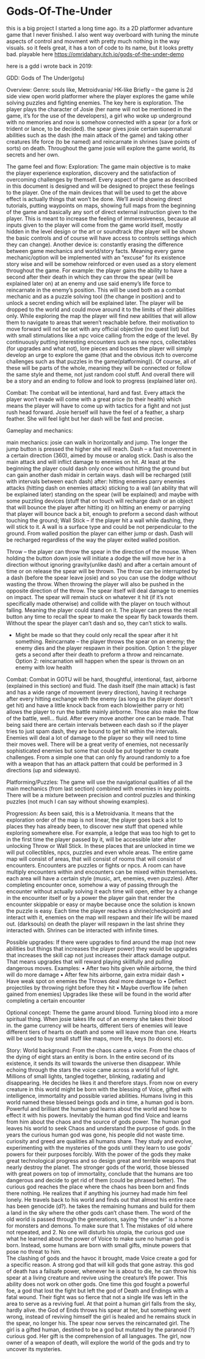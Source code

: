 # Gods-Of-The-Under
this is a big project I started a long time ago.
its a 2D platformer advanture game that I never finished.
I also went way overboard with tuning the minute aspects of control and movment with pretty much nothing in the way visuals.
so it feels great, it has a ton of code to its name, but it looks pretty bad.
playable here https://omridahary.itch.io/gods-of-the-under-demo


here is a gdd i wrote back in 2019:

GDD: Gods of The Under(gotu)

Overview:
Genre: souls like, Metroidvania/ HK-like
Briefly – the game is 2d side view open world platformer where the player explores the game while solving puzzles and fighting enemies. The key here is exploration. The player plays the character of Josie (her name will not be mentioned in the game, it’s for the use of the developers), a girl who woke up underground with no memories and now is somehow connected with a spear (or a fork or trident or lance, to be decided). the spear gives josie certain supernatural abilities such as the dash (the main attack of the game) and taking other creatures life force (to be named) and reincarnate in shrines (save points of sorts) on death. Throughout the game josie will explore the game world, its secrets and her own.

The game feel and flow:
Exploration:
The game main objective is to make the player experience exploration, discovery and the satisfaction of overcoming challenges by themself. Every aspect of the game as described in this document is designed and will be designed to project these feelings to the player. 
One of the main devices that will be used to get the above effect is actually things that won’t be done. We’ll avoid showing direct tutorials, putting waypoints on maps, showing full maps from the beginning of the game and basically any sort of direct external instruction given to the player. This is meant to increase the feeling of immerssiveness, because all inputs given to the player will come from the game world itself, mostly hidden in the level design or the art or soundtrack (the player will be shown the basic controls and of course will have access to controls settings which they can change).
Another device is: constantly erasing the difference between game mechanics and world/story facts. Meaning every game mechanic/option will be implemented with an “excuse” for its existence story wise and will be somehow reinforced or even used as a story element throughout the game. For example: the player gains the ability to have a second after their death in which they can throw the spear (will be explained later on) at an enemy and use said enemy’s life force to reincarnate in the enemy’s position. This will be used both as a combat mechanic and as a puzzle solving tool (the change in position) and to unlock a secret ending which will be explained later.
The player will be dropped to the world and could move around it to the limits of their abilities only. While exploring the map the player will find new abilities that will allow them to navigate to areas that weren’t reachable before. their motivation to move forward will not be set with any official objective (no quest list) but with small stimulations like a npc voice calling from the edge of the level. By continuously putting interesting encounters such as new npcs, collectables (for upgrades and what not), lore pieces and bosses the player will simply develop an urge to explore the game (that and the obvious itch to overcome challenges such as that puzzles in the game(platforming)).  Of course, all of these will be parts of the whole, meaning they will be connected or follow the same style and theme, not just random cool stuff. And overall there will be a story and an ending to follow and look to progress (explained later on).

Combat:
The combat will be intentional, hard and fast. Every attack the player won’t evade will come with a great price (to their health) which means the player will have to come up with tactics for a fight and not just rush head forward. 
Josie herself will have the feel of a feather, a sharp feather. She will feel light but her dash will be fast and precise.

Gameplay and mechanics:

main mechanics:
josie can walk in horizontally and jump. The longer the jump button is pressed the higher she will reach.
Dash – a fast movement in a certain direction (360), aimed by mouse or analog stick. Dash is also the main attack and will inflict damage to enemies on hit. At least at the beginning the player could dash only once without hitting the ground but can gain another dash midair in certain ways. 
dash will be recharged (still with intervals between each dash) after:
hitting enemies
parry enemies attacks (hitting dash on enemies attack) 
sticking to a wall (an ability that will be explained later)
standing on the spear (will be explained)
and maybe with some puzzling devices (stuff that on touch will recharge dash or an object that will bounce the player after hitting it) 
on hitting an enemy or parrying that player will bounce back a bit, enough to preform a second dash without touching the ground;
Wall Stick – if the player hit a wall while dashing, they will stick to it. A wall is a surface type and could be not perpendicular to the ground. From walled position the player can either jump or dash. Dash will be recharged regardless of the way the player exited walled position.

Throw – the player can throw the spear in the direction of the mouse.
When holding the button down josie will initiate a dodge the will move her in a direction without ignoring gravity(unlike dash) and after a certain amount of time or on release the spear will be thrown. The throw can be interrupted by a dash (before the spear leave josie) and so you can use the dodge without wasting the throw.
 When throwing the player will also be pushed in the opposite direction of the throw. The spear itself will deal damage to enemies on impact. The spear will remain stuck on whatever it hit (if it’s not specifically made otherwise) and collide with the player on touch without falling. Meaning the player could stand on it. The player can press the recall button any time to recall the spear to make the spear fly back towards them. Without the spear the player can’t dash and so, they can’t stick to walls.
* Might be made so that they could only recall the spear after it hit something.
Reincarnate – the player throws the spear on an enemy; the enemy dies and the player respawn in their position. 
Option 1: the player gets a second after their death to preform a throw and reincarnate.
Option 2: reincarnation will happen when the spear is thrown on an enemy with low health

Combat:
Combat in GOTU will be hard, thoughtful, intentional, fast, airborne (explained in this section) and fluid.  The dash itself (the main attack) is fast and has a wide range of movement (every direction), having it recharge after every hitting exchange with the enemy (as long as the player doesn’t get hit) and have a little knock back from each blow(either parry or hit) allows the player to run the battle mainly airborne. Those also make the flow of the battle, well… fluid. After every move another one can be made. That being said there are certain intervals between each dash so if the player tries to just spam dash, they are bound to get hit within the intervals. Enemies will deal a lot of damage to the player so they will need to time their moves well. 
There will be a great verity of enemies, not necessarily sophisticated enemies but some that could be put together to create challenges. From a simple one that can only fly around randomly to a foe with a weapon that has an attack pattern that could be performed in 3 directions (up and sideways).


Platforming/Puzzles: 
The game will use the navigational qualities of all the main mechanics (from last section) combined with enemies in key points. There will be a mixture between precision and control puzzles and thinking puzzles (not much I can say without showing examples).

Progression:
As been said, this is a Metroidvania. It means that the exploration order of the map is not linear, the player goes back a lot to places they has already been, to discover new stuff that opened while exploring somewhere else. For example, a ledge that was too high to get to in the first time the player passed by it, will be accessible later after unlocking Throw or Wall Stick. 
In these places that are unlocked in time we will put collectibles, npcs, puzzles and even whole areas.
The entire game map will consist of areas, that will consist of rooms that will consist of encounters. Encounters are puzzles or fights or npcs. A room can have multiply encounters within and encounters can be mixed within themselves. each area will have a certain style (music, art, enemies, even puzzles). After completing encounter once, somehow a way of passing through the encounter without actually solving it each time will open, either by a change in the encounter itself or by a power the player gain that render the encounter skippable or easy or maybe because once the solution is known the puzzle is easy.
Each time the player reaches a shrine(checkpoint) and interact with it, enemies on the map will respawn and their life will be maxed out. (darksouls) on death the player will respawn in the last shrine they interacted with. Shrines can be interacted with infinite times.

Possible upgrades: 
If there were upgrades to find around the map (not new abilities but things that increases the player power) they would be upgrades that increases the skill cap not just increases their attack damage output. That means upgrades that will reward playing skillfully and pulling dangerous moves. Examples:
•	After two hits given while airborne, the third will do more damage
•	After few hits airborne, gain extra midair dash
•	Have weak spot on enemies the Throws deal more damage to
•	Deflect projectiles by throwing right before they hit
•	Maybe overflow life (when gained from enemies)
Upgrades like these will be found in the world after completing a certain encounter

Optional concept:
Theme the game around blood. Turning blood into a more spiritual thing. When josie takes life out of an enemy she takes their blood in. the game currency will be hearts, different tiers of enemies will leave different tiers of hearts on death and some will leave more than one.
Hearts will be used to buy small stuff like maps, more life, keys (to doors) etc.

Story:
World background:
From the chaos came a voice.
From the chaos of the dying of eight stars an entity is born. In the entire second of its existence, it sends its will towards the universe then disappear. 
While echoing through the stars the voice came across a world full of light. Millions of small lights, tangled together, blinking, radiating and disappearing. 
He decides he likes it and therefore stays. 
From now on every creature in this world might be born with the blessing of Voice, gifted with intelligence, immortality and possible varied abilities. Humans living in this world named these blessed beings gods and in time, a human god is born. 
Powerful and brilliant the human god learns about the world and how to effect it with his powers. Inevitably the human god find Voice and learns from him about the chaos and the source of gods power. The human god leaves his world to seek Chaos and understand the purpose of gods. 
 In the years the curious human god was gone, his people did not waste time. curiosity and greed are qualities all humans share. 
They study and evolve, experimenting with the mysteries of the gods until they learn to use gods’ powers for their purposes forcibly. With the power of the gods they make great technological progress and so design great and terrible weapons that nearly destroy the planet.  The stronger gods of the world, those blessed with great powers on top of immortality, conclude that the humans are too dangerous and decide to get rid of them (could be phrased better). 
The curious god reaches the place where the chaos has been born and finds there nothing. He realizes that if anything his journey had made him feel lonely. He travels back to his world and finds out that almost his entire race has been genocide (d?). he takes the remaining humans and build for them a land in the sky where the other gods can’t chase them. The word of the old world is passed through the generations, saying “the under” is a home for monsters and demons. 
To make sure that 1. The mistakes of old where not repeated, and 2. No one will disturb his utopia, the curious god use what he learned about the power of Voice to make sure no human god is born. Instead, some humans are born with small gifts, minute powers that pose no threat to him.  
The clashing of gods and the havoc it brought, made Voice create a god for a specific reason. A strong god that will kill gods that gone astray. this god of death has a failsafe power, whenever he is about to die, he can throw his spear at a living creature and revive using the creature’s life power. This ability does not work on other gods. 
One time this god fought a powerful foe, a god that lost the fight but left the god of Death and Endings with a fatal wound. Their fight was so fierce that not a single life was left in the area to serve as a reviving fuel. At that point a human girl falls from the sky, hardly alive. the God of Ends throws his spear at her, but something went wrong, instead of reviving himself the girl is healed and he remains stuck in the spear, no longer his. The spear now serves the reincarnated girl. 
The girl is a gifted human, destined to be a god but mutated by the paranoid (?) curious god. Her gift is the comprehension of all languages.  The girl, now owner of a weapon of death, will explore the world of the gods and try to uncover its mysteries.
